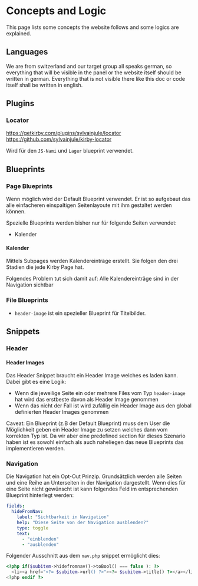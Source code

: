 # Concepts and Logic

This page lists some concepts the website follows and some logics are explained.


## Languages

We are from switzerland and our target group all speaks german, so everything that will be visible in the panel or the website itself should be written in german. Everything that is not visible there like this doc or code itself shall be written in english.

## Plugins

### Locator
https://getkirby.com/plugins/sylvainjule/locator
https://github.com/sylvainjule/kirby-locator

Wird für den `JS-Nami` und `Lager` blueprint verwendet.

## Blueprints

### Page Blueprints
Wenn möglich wird der Default Blueprint verwendet. Er ist so aufgebaut das alle einfacheren einspaltigen Seitenlayoute mit ihm gestaltet werden können.

Spezielle Blueprints werden bisher nur für folgende Seiten verwendet:
- Kalender

#### Kalender
Mittels Subpages werden Kalendereinträge erstellt. Sie folgen den drei Stadien die jede Kirby Page hat.

Folgendes Problem tut sich damit auf: Alle Kalendereinträge sind in der Navigation sichtbar

### File Blueprints
- `header-image` ist ein spezieller Blueprint für Titelbilder.

## Snippets

### Header

#### Header Images
Das Header Snippet braucht ein Header Image welches es laden kann. Dabei gibt es eine Logik:
- Wenn die jeweilige Seite ein oder mehrere Files vom Typ `header-image` hat wird das erstbeste davon als Header Image genommen
- Wenn das nicht der Fall ist wird zufällig ein Header Image aus den global definierten Header Images genommen

Caveat: Ein Blueprint (z.B der Default Blueprint) muss dem User die Möglichkeit geben ein Header Image zu setzen welches dann vom korrekten Typ ist. Da wir aber eine predefined section für dieses Szenario haben ist es sowohl einfach als auch naheliegen das neue Blueprints das implementieren werden.

### Navigation
Die Navigation hat ein Opt-Out Prinzip. Grundsätzlich werden alle Seiten und eine Reihe an Unterseiten in der Navigation dargestellt. Wenn dies für eine Seite nicht gewünscht ist kann folgendes Feld im entsprechenden Blueprint hinterlegt werden:
```yaml
fields:
  hideFromNav:
    label: "Sichtbarkeit in Navigation"
    help: "Diese Seite von der Navigation ausblenden?"
    type: toggle
    text: 
      - "einblenden"
      - "ausblenden"
```

Folgender Ausschnitt aus dem `nav.php` snippet ermöglicht dies:
```php
<?php if($subitem->hidefromnav()->toBool() === false ): ?>
  <li><a href="<?= $subitem->url() ?>"><?= $subitem->title() ?></a></li>
<?php endif ?>
```